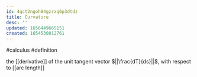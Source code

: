 ```yaml
---
id: 4qct2ngoh84gzrxq6p3dtdz
title: Curvature
desc: ''
updated: 1656449665151
created: 1654530812761
---
```

#calculus #definition 

the [[derivative]] of the unit tangent vector $||\frac{dT}{ds}||$, with respect to [[arc length]]
